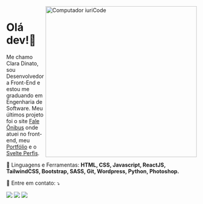 <img src="https://raw.githubusercontent.com/MicaelliMedeiros/micaellimedeiros/master/image/computer-illustration.png" min-width="400px" max-width="400px" width="400px" align="right" alt="Computador iuriCode">

# Olá dev!👋
<p align="left"> 
  Me chamo Clara Dinato, sou Desenvolvedora Front-End e estou me graduando em Engenharia de Software.
  Meu últimos projeto foi o site <a href="https://www.faleonibus.com.br/">Fale Ônibus</a> onde atuei no front-end, meu <a href="[https://www.faleonibus.com.br/](https://github.com/dinatoclara22/portfolio)">Portfólio</a> e o <a href="https://github.com/dinatoclara22/github-profiles">Svelte Perfis</a>.
</p>

<p align="left">
  🦄 Linguagens e Ferramentas: <strong>HTML, CSS, Javascript, ReactJS, TailwindCSS, Bootstrap, SASS, Git, Wordpress, Python, Photoshop.</strong>
</p>

<p align="left">
  💌 Entre em contato: ⤵️
</p>

<p align="left">
  <a href="mailto:contatodinatoclara@gmail.com" alt="Gmail">
  <img src="https://img.shields.io/badge/-Gmail-FF0000?style=flat-square&labelColor=FF0000&logo=gmail&logoColor=white&link=LINK-DO-SEU-EMAIL" /></a>

  <a href="https://www.linkedin.com/in/clara-dinato-b86774207/" alt="Linkedin">
  <img src="https://img.shields.io/badge/-Linkedin-0e76a8?style=flat-square&logo=Linkedin&logoColor=white&link=LINK-DO-SEU-LINKEDIN" /></a>

  <a href="https://www.instagram.com/dinato_22/" alt="Instagram">
  <img src="https://img.shields.io/badge/-Instagram-DF0174?style=flat-square&labelColor=DF0174&logo=instagram&logoColor=white&link=LINK-DO-SEU-INSTAGRAM"/></a>
</p>  

